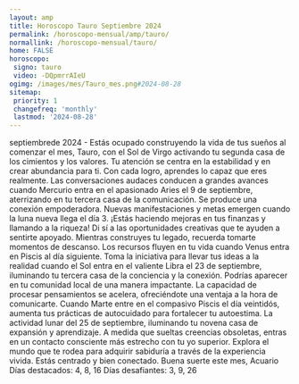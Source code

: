 ```yaml
---
layout: amp
title: Horoscopo Tauro Septiembre 2024 
permalink: /horoscopo-mensual/amp/tauro/
normallink: /horoscopo-mensual/tauro/
home: FALSE
horoscopo:
 signo: tauro
 video: -DQpmrrAIeU
ogimg: /images/mes/Tauro_mes.png#2024-08-28
sitemap:
 priority: 1
 changefreq: 'monthly'
 lastmod: '2024-08-28'
---
```



septiembrede 2024 - Estás ocupado construyendo la vida de tus sueños al comenzar el mes, Tauro, con el Sol de Virgo activando tu segunda casa de los cimientos y los valores. Tu atención se centra en la estabilidad y en crear abundancia para ti. Con cada logro, aprendes lo capaz que eres realmente. Las conversaciones audaces conducen a grandes avances cuando Mercurio entra en el apasionado Aries el 9 de septiembre, aterrizando en tu tercera casa de la comunicación. Se produce una conexión empoderadora.
Nuevas manifestaciones y metas emergen cuando la luna nueva llega el día 3. ¡Estás haciendo mejoras en tus finanzas y llamando a la riqueza! Di sí a las oportunidades creativas que te ayuden a sentirte apoyado. Mientras construyes tu legado, recuerda tomarte momentos de descanso. Los recursos fluyen en tu vida cuando Venus entra en Piscis al día siguiente.
Toma la iniciativa para llevar tus ideas a la realidad cuando el Sol entra en el valiente Libra el 23 de septiembre, iluminando tu tercera casa de la conciencia y la conexión. Podrías aparecer en tu comunidad local de una manera impactante. La capacidad de procesar pensamientos se acelera, ofreciéndote una ventaja a la hora de comunicarte. 
Cuando Marte entre en el compasivo Piscis el día veintidós, aumenta tus prácticas de autocuidado para fortalecer tu autoestima.
La actividad lunar del 25 de septiembre, iluminando tu novena casa de expansión y aprendizaje. A medida que sueltas creencias obsoletas, entras en un contacto consciente más estrecho con tu yo superior. Explora el mundo que te rodea para adquirir sabiduría a través de la experiencia vivida.
Estás centrado y bien conectado. Buena suerte este mes, Acuario
Días destacados: 4, 8, 16
Días desafiantes: 3, 9, 26